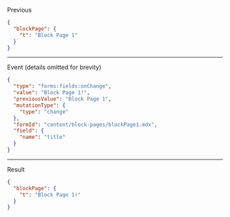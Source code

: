 Previous
```json
{
  "blockPage": {
    "t": "Block Page 1"
  }
}
```
---

Event (details omitted for brevity)
```json
{
  "type": "forms:fields:onChange",
  "value": "Block Page 1!",
  "previousValue": "Block Page 1",
  "mutationType": {
    "type": "change"
  },
  "formId": "content/block-pages/blockPage1.mdx",
  "field": {
    "name": "title"
  }
}
```
---

Result
```json
{
  "blockPage": {
    "t": "Block Page 1!"
  }
}
```